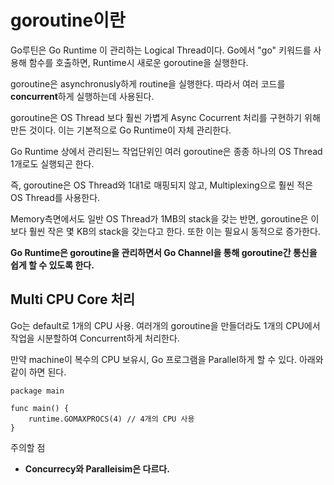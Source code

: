 goroutine이란 
===============

Go루틴은 Go Runtime 이 관리하는 Logical Thread이다. Go에서 "go" 키워드를 사용해 함수를 호출하면, Runtime시 새로운 goroutine을 실행한다.

goroutine은 asynchronusly하게 routine을 실행한다. 따라서 여러 코드를 **concurrent**하게 실행하는데 사용된다.

goroutine은 OS Thread 보다 훨씬 가볍게 Async Cocurrent 처리를 구현하기 위해 만든 것이다. 이는 기본적으로 Go Runtime이 자체 관리한다.

Go Runtime 상에서 관리된느 작업단위인 여러 goroutine은 종종 하나의 OS Thread 1개로도 실행되곤 한다.

즉, goroutine은 OS Thread와 1대1로 매핑되지 않고, Multiplexing으로 훨씬 적은 OS Thread를 사용한다. 

Memory측면에서도 일반 OS Thread가 1MB의 stack을 갖는 반면, goroutine은 이보다 훨씬 작은 몇 KB의 stack을 갖는다고 한다. 또한 이는 필요시 동적으로 증가한다. 

**Go Runtime은 goroutine을 관리하면서 Go Channel을 통해 goroutine간 통신을 쉽게 할 수 있도록 한다.**

## Multi CPU Core 처리 
Go는 default로 1개의 CPU 사용. 여러개의 goroutine을 만들더라도 1개의 CPU에서 작업을 시분할하여 Concurrent하게 처리한다.

만약 machine이 복수의 CPU 보유시, Go 프로그램을 Parallel하게 할 수 있다. 아래와 같이 하면 된다.

```golang 
package main

func main() {
    runtime.GOMAXPROCS(4) // 4개의 CPU 사용 
}
``` 

주의할 점 
- **Concurrecy와 Paralleisim은 다르다.**